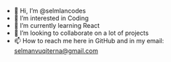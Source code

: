 - 👋 Hi, I’m @selmlancodes
- 👀 I’m interested in Coding 
- 🌱 I’m currently learning React
- 💞️ I’m looking to collaborate on a lot of projects
- 📫 How to reach me here in GitHub and in my email: selmanvuqiterna@gmail.com

<!---
selmlancodes/selmlancodes is a ✨ special ✨ repository because its `README.md` (this file) appears on your GitHub profile.
You can click the Preview link to take a look at your changes.
--->
